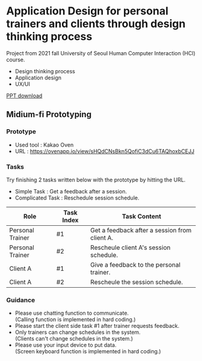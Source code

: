 # Application Design for personal trainers and clients through design thinking process



Project from 2021 fall University of Seoul Human Computer Interaction (HCI) course. 

  - Design thinking process
  - Application design
  - UX/UI

[PPT download](Assignment7.pptx)
## Midium-fi Prototyping
### Prototype
  - Used tool : Kakao Oven
  - URL : https://ovenapp.io/view/sHQdCNsBkn5QofiC3dCu6TAQhoxbCEJJ


### Tasks
Try finishing 2 tasks written below with the prototype by hitting the URL.

- Simple Task : Get a feedback after a session.
- Complicated Task : Reschedule session schedule.

| Role | Task Index | Task Content |
| ------ | ------ | ------ |
| Personal Trainer | #1 | Get a feedback after a session from client A. |
| Personal Trainer | #2 | Rescheule client A's session schedule. |
| Client A | #1 | Give a feedback to the personal trainer. |
| Client A | #2 | Rescheule the session schedule. |

### Guidance
- Please use chatting function to communicate. <br>
(Calling function is implemented in hard coding.)
- Please start the client side task #1 after trainer requests feedback.
- Only trainers can change schedules in the system.<br>
(Clients can't change schedules in the system.)
- Please use your input device to put data. <br>
(Screen keyboard function is implemented in hard coding.)
